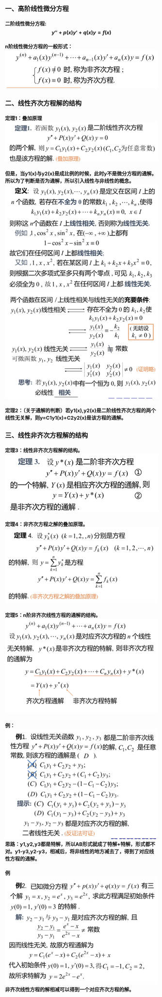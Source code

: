 ## 一、高阶线性微分方程
### 二阶线性微分方程:$$y''+p(x)y'+q(x)y=f(x)$$
### n阶线性微分方程的一般形式：![](assets/markdown-img-paste-2018060715152067.png)



## 二、线性齐次方程解的结构
### 定理1：叠加原理![](assets/markdown-img-paste-20180607151700125.png)
### 但是，当y1(x)与y2(x)是成比例的时候，此时y不是微分方程的通解。所以为了判断是否为通解，所以引入线性与非线性的概念。![](assets/markdown-img-paste-20180607152010460.png)![](assets/markdown-img-paste-20180607152018970.png)

### 定理2：（关于通解的判断）若y1(x),y2(x)是二阶线性齐次方程的两个线性无关解，则y=C1y1(x)+C2y2(x)是该方程的通解。


## 三、线性非齐次方程解的结构
### 定理3：线性非齐次方程解的结构。![](assets/markdown-img-paste-20180607152448150.png)


### 定理4：非齐次方程之解的叠加原理。![](assets/markdown-img-paste-20180607152607623.png)

### 定理5：n阶非齐次线性方程的通解的结构。![](assets/markdown-img-paste-20180607152722677.png)
### 例：![](assets/markdown-img-paste-20180607154307302.png)思路：y1,y2,y3都是特解，所以AB形式就成了特解+特解，形式都不对。y1-y3,y2-y3，相减后，将非线性的地方减去了，得到了对应线性方程的通解。

### 例![](assets/markdown-img-paste-20180607155046837.png)非齐次线性方程的解相减可以得到一个对应齐次方程的解。
